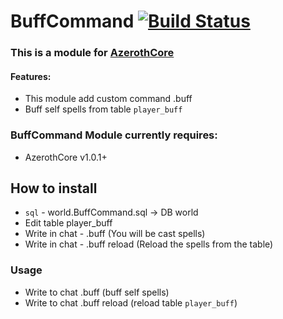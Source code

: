 # BuffCommand [![Build Status](https://travis-ci.com/Winfidonarleyan/BuffCommand-module.svg?branch=master)](https://travis-ci.com/Winfidonarleyan/BuffCommand-module)

### This is a module for [AzerothCore](http://www.azerothcore.org)

#### Features:
- This module add custom command .buff
- Buff self spells from table `player_buff`

### BuffCommand Module currently requires:
- AzerothCore v1.0.1+

## How to install
* `sql` - world.BuffCommand.sql -> DB world
* Edit table player_buff
* Write in chat - .buff (You will be cast spells)
* Write in chat - .buff reload (Reload the spells from the table)

### Usage
- Write to chat .buff (buff self spells)
- Write to chat .buff reload (reload table `player_buff`)
